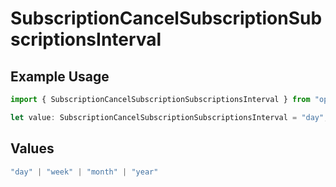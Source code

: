 # SubscriptionCancelSubscriptionSubscriptionsInterval

## Example Usage

```typescript
import { SubscriptionCancelSubscriptionSubscriptionsInterval } from "open-billing/models/operations";

let value: SubscriptionCancelSubscriptionSubscriptionsInterval = "day";
```

## Values

```typescript
"day" | "week" | "month" | "year"
```